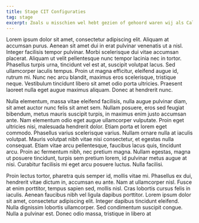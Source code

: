 ```yaml
---
title: Stage CIT Configuraties
tag: stage
excerpt: Zoals u misschien wel hebt gezien of gehoord waren wij als CallvoipTelefonie aanwezig op de Promotiedagen in de MartiniPlaza, deze vonden plaats op 6 en 7 novembe
---
```


Lorem ipsum dolor sit amet, consectetur adipiscing elit. Aliquam at accumsan purus. Aenean sit amet dui in erat pulvinar venenatis ut a nisl. Integer facilisis tempor pulvinar. Morbi scelerisque dui vitae accumsan placerat. Aliquam ut velit pellentesque nunc tempor lacinia nec in tortor. Phasellus turpis urna, tincidunt vel est at, suscipit volutpat lacus. Sed ullamcorper iaculis tempus. Proin ut magna efficitur, eleifend augue id, rutrum mi. Nunc nec arcu blandit, maximus eros scelerisque, tristique neque. Vestibulum tincidunt libero sit amet odio porta ultricies. Praesent laoreet nulla eget augue maximus aliquam. Donec at hendrerit nunc.

Nulla elementum, massa vitae eleifend facilisis, nulla augue pulvinar diam, sit amet auctor nunc felis sit amet sem. Nullam posuere, eros sed feugiat bibendum, metus mauris suscipit turpis, in maximus enim justo accumsan ante. Nam elementum odio eget augue ullamcorper vulputate. Proin eget ultricies nisi, malesuada hendrerit dolor. Etiam porta et lorem eget commodo. Phasellus varius scelerisque varius. Nullam ornare nulla at iaculis volutpat. Mauris volutpat nibh vitae nisi consectetur, et egestas nulla consequat. Etiam vitae arcu pellentesque, faucibus lacus quis, tincidunt arcu. Proin ac fermentum nibh, nec pretium magna. Nullam egestas, magna ut posuere tincidunt, turpis sem pretium lorem, id pulvinar metus augue at nisi. Curabitur facilisis mi eget arcu posuere luctus. Nulla facilisi.

Proin lectus tortor, pharetra quis semper id, mollis vitae mi. Phasellus ex dui, hendrerit vitae dictum in, accumsan eu ante. Nam at ullamcorper nisl. Fusce at enim porttitor, tempus sapien sed, mollis nisl. Cras lobortis cursus felis in iaculis. Aenean faucibus nibh vel ligula dapibus porttitor. Lorem ipsum dolor sit amet, consectetur adipiscing elit. Integer dapibus tincidunt eleifend. Nulla dignissim lobortis ullamcorper. Sed condimentum suscipit congue. Nulla a pulvinar est. Donec odio massa, tristique in libero at